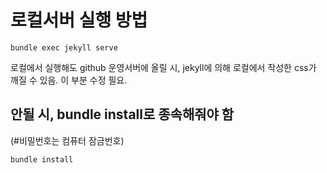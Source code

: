 

# 로컬서버 실행 방법
```
bundle exec jekyll serve
```
로컬에서 실행해도 github 운영서버에 올릴 시, jekyll에 의해 로컬에서 작성한 css가 깨질 수 있음.
이 부분 수정 필요.

## 안될 시, bundle install로 종속해줘야 함
(#비밀번호는 컴퓨터 잠금번호)

```
bundle install
```


<!-- 
온라인 수익화 분석 및 불법 수익 창출을 위한 블로그 활용 등의 개발자 윤리, 깃허브 블로그
===

****

- 초록 :

    이 프로젝트는 블로그를 활용하여 불법 서비스 광고를 통해 상당한 수익을 창출한 개발자의 사례를 탐구한다. 보안 및 코딩 방법을 포함하여 사이트 운영의 기술적 측면을 자세히 살펴보고 이러한 활동이 미치는 광범위한 사회 경제적, 윤리적 영향을 조사한다. 본 프로젝트는 불법 활동에 블로그를 사용하는 동기를 이해하고 개인과 사회에 미칠 잠재적인 결과에 대해 논의하는 것을 목표로 한다.

****

- 개요 :

    인터넷은 개인이 소득을 얻을 수 있는 경로를 크게 확장했다. 그러나 이는 또한 불법적인 온라인 활동에 대해서도 마찬가지로 광범위한 가능성을 열어 놓았다. 이 프로젝트에서는 블로그가 성매매 서비스와 불법 도박을 호스팅하고 광고하기 위한 플랫폼으로 사용되어 상당한 수익을 창출한 것으로 알려진 구체적인 사례를 보여준다. 그러한 활동의 ​​윤리적 고려 사항, 그러한 운영 설정의 용이성 및 잠재적인 사회적 영향을 조사한다.


****

- 본론 : 

    50대 개발자가 귀농한 척 하고 시골에서 성매매 알선 사이트로 75억 벌었다고 예전에 뉴스에서 봤다. 75억을 벌어드린 사이트 방식이 궁금하더라.
    구글링 하면 사이트들이야 찾기 쉽다. 이런 불법 사이트가 접근성이 높다는 것도 문제다. 사이트들을 하나하나 분석했다. 이 프로젝트는 불법 콘텐츠를 호스팅하는 블로그를 통해 소득 창출로 전환한 과정에 대한 설명을 다룰 것이다.

    - 관련 뉴스

        ['귀농인?' 시골 농막, 알고보니 불법성매매 광고사이트…'범죄수익 75억'](http://www.joongang.tv/news/articleView.html?idxno=68030)


    - 발견 및 분석 : 

        75억이라는 수익 창출 방법에 대한 초기 호기심은 사이트의 접근성, 결제 기능 및 광고 메커니즘에 대한 분석으로 이어졌다. 
        불법 사이트에 결제 기능이 있는지, 배너에는 뭐가 있는지, 왜 이게 돈이 됐을지 분석했다. 개발자 모드로 웹 코드도 보려 했는데, IP 차단 당해서 아에 접속제한이 걸리더라. 그래서 우리집 IP를 VPN과 통신사 네트워크를 이용해서 우회시키니 보였다. 주석 달린 것을 보니 React인 거 같기도 하고, 근데 전반적인 에러를 보니 XMLRequest 뭐시기 에러였다. Spring할 때, 많이 보던 거다. AJax 에러다. 그렇다고 단정지을 수는 없다.

        * 확인 사항

            1. 사이트 접근성
            2. 결제 방식
            3. 광고 매커니즘
            4. 정부의 사이트 제제 및 보안

    - 사이트 분석 : 

        대단한 건 없었다. 키보드 누르는 걸 인식해 IP를 차단하는 검증 단계를 만들었을까 알아내지 못한 보안 방법이 궁금할 뿐이었다.

        그러다가 문득 보이더라. 그렇다. 너무 흔해서 못 알아볼 뻔 했다. 블로그다.

        게시글에 성매매 업소를 광고해주고, 배너로 불법도박 사이트를 광고해주면서 추가 수익을 얻는 방식이고, 배너로는 사이트당 header, footer에 적게는 15개 씩, 많게는 30개 정도 있었다.
        
        깃허브 블로그를 만들어 논 것을 문득 생각했다.

        여태 블로그를 안한 건 아니다. 네이버 블로그를 학생 때, 잠깐 했었다. 취업하기 전까지 관리했지만, 취업 이후에는 보지 않게 되더라. 보여주기 식 정말 의미 없다고 느꼈지만, 퇴사 이후에도 깃허브 블로그를 만들었었다.

        - 수익 흐름 : 

            불법 서비스에 대한 광고 배너와 게시글 등, 불법적인 정보를 제공하는 방법을 통해 블로그에서 수익을 창출

****

- 기술적 조사 : 

    문득 블로그를 A to Z로 직접 만들어 보고 싶었다. 기존에 사용한 JellyTool로 css 같은 특정 팜플렛 불러와서 할 수 도 있지만, 마음에 드는 블로그들 찾아 다니면서 CSS를 복사해 필요한 부분 만 사용했다. 그렇게 만들었더니 문제가 있다. 로컬 서버에서 정상 작동하던 CSS가 깃허브 서버에 올리는 순간 깨진다. 그게 _congfig.yml 때문인데, 로컬 서버에서는 이게 어떻게 작동하는지 확인할 방법이 없던 것이다. 기존 자바 프로젝트 처럼 로컬에서 만든 것이 컴파일 이후에 올라가는 방법이라고 만 생각했다. 

    깃허브 블로그 개설을 통해 누구나 한 번의 선택으로 범죄자가 될 수 있다는 것을 쉽게 보여준다.

    - 개발 기간 :

        개발 기간은 최소한으로 잡을 것이다. 스크럼이나 스프린트 방법론을 적용해서 해볼 것이다.
        
        *스크럼 : 비즈니스 요구에 초점을 둔 짧은 기간 개발 방법론(구현 중심)
        
        *스프린트 : 짧은 기간을 정해놓고 하는 방법론(스프린트 -> 즉시 새로운 스프린트 -> 또 다른 스프린트)

****

- 결론 :
    
    - 실행 화면 : 
        ![ㅇㅇ](/pacman.jpg)

        [사이트 들어가 보기](https://grokeen.github.io/)


    - 후기

        개발은 이미 만들어놨던 깃허브 블로그를 Jelly 사용을 최소화 하는 작업이라 오래 걸리진 않았다. 블로그를 만들어 보면서 누구나 쉽게 돈을 벌 수 있다고 생각했다. 물론 안한다. 수정한 불로그도 불법 사이트와는 무관하다. 제대로 된 가정교육 만 받았어도 불법적인 일은 안하는 것이 맞다. 근데 사회가 지금처럼 계속 어렵다면, 유혹을 이겨내지 못하고 불법적인 일에도 손 대는 사람들이 더 많아질 거라 생각하니 가슴 아팠다. 사례 연구하면서, 블로그가 어떻게 상당한 불법 이익을 위해 사용될 수 있는지 보여주는 예다. 이 프로젝트는 디지털 플랫폼의 오용을 방지하기 위한 강력한 법적 프레임워크, 개발자의 윤리 및 예방 기술의 필요성을 강조한다.
    
        인터넷은 혁신과 기업가 정신을 위한 방대한 기회를 제공하는 동시에 피해를 방지하기 위한 동등한 조치도 필요하다.

    - 해결 방법 : 

        1. 불법 사이트 접근성 저하 
        
            -> 구글링해도 쉽게 불법 사이트들을 찾을 수 있다. 이것은 이전과 다르게 인터넷을 접하기 쉬워졌다. 그렇기 때문에 자아가 성립되지 못한 유년/청소년 기 학생들에게 치명적일 것이다.

            -> LLM 모델인 ChatGP가 브라우저에서 탐색해 최적의 정보를 제공하는 방법으로 알고있다. 이 방법을 그대로 사용하면서 AI가 불법 사이트를 주기적으로 계속 제제를 걸 수 있는 방법은 없을까. 그러나 이 방법은 빅데이터분석기사 공부할 때, 나온다. 범죄를 짖기 전에 먼저 제제가 가해져 억울한 사람이 발생할 우려가 있다. 그 예로 영화 "마이너리티 리포트"가 있다.
        
        2. 성매매 합법화 
            
            -> "불법은 돈이된다" 라는 사실을 이제 누구나 찾을 수 있는 합법으로 만들어 버리는 방법이다.
        


    

****

 -->












